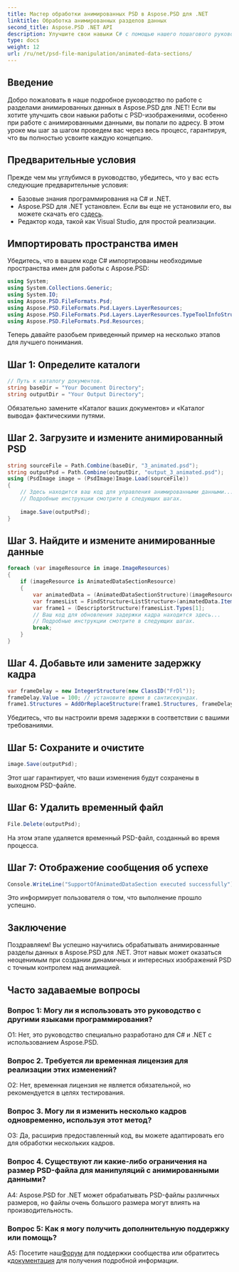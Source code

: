```yaml
---
title: Мастер обработки анимированных PSD в Aspose.PSD для .NET
linktitle: Обработка анимированных разделов данных
second_title: Aspose.PSD .NET API
description: Улучшите свои навыки C# с помощью нашего пошагового руководства по работе с анимированными разделами данных в Aspose.PSD для .NET. Загрузите сейчас и получите беспрепятственный опыт манипулирования PSD!
type: docs
weight: 12
url: /ru/net/psd-file-manipulation/animated-data-sections/
---
```

## Введение
Добро пожаловать в наше подробное руководство по работе с разделами анимированных данных в Aspose.PSD для .NET! Если вы хотите улучшить свои навыки работы с PSD-изображениями, особенно при работе с анимированными данными, вы попали по адресу. В этом уроке мы шаг за шагом проведем вас через весь процесс, гарантируя, что вы полностью усвоите каждую концепцию.
## Предварительные условия
Прежде чем мы углубимся в руководство, убедитесь, что у вас есть следующие предварительные условия:
- Базовые знания программирования на C# и .NET.
- Aspose.PSD для .NET установлен. Если вы еще не установили его, вы можете скачать его с[здесь](https://releases.aspose.com/psd/net/).
- Редактор кода, такой как Visual Studio, для простой реализации.
## Импортировать пространства имен
Убедитесь, что в вашем коде C# импортированы необходимые пространства имен для работы с Aspose.PSD:
```csharp
using System;
using System.Collections.Generic;
using System.IO;
using Aspose.PSD.FileFormats.Psd;
using Aspose.PSD.FileFormats.Psd.Layers.LayerResources;
using Aspose.PSD.FileFormats.Psd.Layers.LayerResources.TypeToolInfoStructures;
using Aspose.PSD.FileFormats.Psd.Resources;
```
Теперь давайте разобьем приведенный пример на несколько этапов для лучшего понимания.
## Шаг 1: Определите каталоги
```csharp
// Путь к каталогу документов.
string baseDir = "Your Document Directory";
string outputDir = "Your Output Directory";
```
Обязательно замените «Каталог ваших документов» и «Каталог вывода» фактическими путями.
## Шаг 2. Загрузите и измените анимированный PSD
```csharp
string sourceFile = Path.Combine(baseDir, "3_animated.psd");
string outputPsd = Path.Combine(outputDir, "output_3_animated.psd");
using (PsdImage image = (PsdImage)Image.Load(sourceFile))
{
    // Здесь находится ваш код для управления анимированными данными...
    // Подробные инструкции смотрите в следующих шагах.
    
    image.Save(outputPsd);
}
```
## Шаг 3. Найдите и измените анимированные данные
```csharp
foreach (var imageResource in image.ImageResources)
{
    if (imageResource is AnimatedDataSectionResource)
    {
        var animatedData = (AnimatedDataSectionStructure)(imageResource as AnimatedDataSectionResource).AnimatedDataSection;
        var framesList = FindStructure<ListStructure>(animatedData.Items, "FrIn");
        var frame1 = (DescriptorStructure)framesList.Types[1];
        // Ваш код для обновления задержки кадра находится здесь...
        // Подробные инструкции смотрите в следующих шагах.
        break;
    }
}
```
## Шаг 4. Добавьте или замените задержку кадра
```csharp
var frameDelay = new IntegerStructure(new ClassID("FrDl"));
frameDelay.Value = 100; // установите время в сантисекундах.
frame1.Structures = AddOrReplaceStructure(frame1.Structures, frameDelay);
```
Убедитесь, что вы настроили время задержки в соответствии с вашими требованиями.
## Шаг 5: Сохраните и очистите
```csharp
image.Save(outputPsd);
```
Этот шаг гарантирует, что ваши изменения будут сохранены в выходном PSD-файле.
## Шаг 6: Удалить временный файл
```csharp
File.Delete(outputPsd);
```
На этом этапе удаляется временный PSD-файл, созданный во время процесса.
## Шаг 7: Отображение сообщения об успехе
```csharp
Console.WriteLine("SupportOfAnimatedDataSection executed successfully");
```
Это информирует пользователя о том, что выполнение прошло успешно.
## Заключение

Поздравляем! Вы успешно научились обрабатывать анимированные разделы данных в Aspose.PSD для .NET. Этот навык может оказаться неоценимым при создании динамичных и интересных изображений PSD с точным контролем над анимацией.

## Часто задаваемые вопросы

### Вопрос 1: Могу ли я использовать это руководство с другими языками программирования?

О1: Нет, это руководство специально разработано для C# и .NET с использованием Aspose.PSD.

### Вопрос 2. Требуется ли временная лицензия для реализации этих изменений?

О2: Нет, временная лицензия не является обязательной, но рекомендуется в целях тестирования.

### Вопрос 3. Могу ли я изменить несколько кадров одновременно, используя этот метод?

О3: Да, расширив предоставленный код, вы можете адаптировать его для обработки нескольких кадров.

### Вопрос 4. Существуют ли какие-либо ограничения на размер PSD-файла для манипуляций с анимированными данными?

A4: Aspose.PSD for .NET может обрабатывать PSD-файлы различных размеров, но файлы очень большого размера могут влиять на производительность.

### Вопрос 5: Как я могу получить дополнительную поддержку или помощь?

 A5: Посетите наш[Форум](https://forum.aspose.com/c/psd/34) для поддержки сообщества или обратитесь к[документация](https://reference.aspose.com/psd/net/) для получения подробной информации.